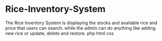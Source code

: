 # Rice-Inventory-System
The Rice Inventory System is displaying the stocks and available rice and price that users can search. while the admin can do anything like adding new rice or update, delete and restore.
php
html
css
